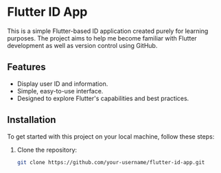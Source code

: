 # Flutter ID App

This is a simple Flutter-based ID application created purely for learning purposes. The project aims to help me become familiar with Flutter development as well as version control using GitHub. 

## Features
- Display user ID and information.
- Simple, easy-to-use interface.
- Designed to explore Flutter's capabilities and best practices.

## Installation

To get started with this project on your local machine, follow these steps:

1. Clone the repository:
   ```bash
   git clone https://github.com/your-username/flutter-id-app.git
